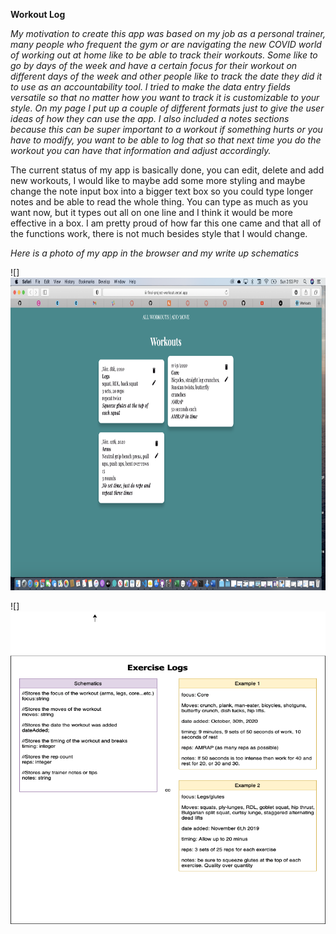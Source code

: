 **Workout Log**

_My motivation to create this app was based on my job as a personal trainer, many people who frequent the gym or are navigating the new COVID world of working out at home like to be able to track their workouts. Some like to go by days of the week and have a certain focus for their workout on different days of the week and other people like to track the date they did it to use as an accountability tool. I tried to make the data entry fields versatile so that no matter how you want to track it is customizable to your style. On my page I put up a couple of different formats just to give the user ideas of how they can use the app. I also included a notes sections because this can be super important to a workout if something hurts or you have to modify, you want to be able to log that so that next time you do the workout you can have that information and adjust accordingly._

The current status of my app is basically done, you can edit, delete and add new workouts, I would like to maybe add some more styling and maybe change the note input box into a bigger text box so you could type longer notes and be able to read the whole thing. You can type as much as you want now, but it types out all on one line and I think it would be more effective in a box. I am pretty proud of how far this one came and that all of the functions work, there is not much besides style that I would change.

_Here is a photo of my app in the browser and my write up schematics_

![]<img src="src/images/browser-screenshot.png" width="700" height="500">

![]<img src="src/images/schematics.png" width="600" height="500">
